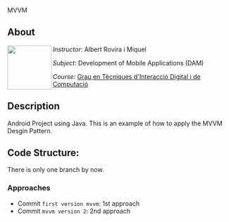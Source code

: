 MVVM

## About

<img align="left" width="100" height="100" src="https://user-images.githubusercontent.com/61190134/76793662-b6b8bd00-67c5-11ea-83b2-efcc9ed462fc.png">

*Instructor*: Albert Rovira i Miquel

*Subject*: Development of Mobile Applications (DAM)

*Course*: [Grau en Tècniques d'Interacció Digital i de Computació](http://www.grauinteraccioicomputacio.udl.cat/ca/index.html)

## Description
Android Project using Java. This is an example of how to apply the MVVM Desgin Pattern.

## Code Structure:

There is only one branch by now.

### Approaches
* Commit `first version mvvm`: 1st approach
* Commit `mvvm version 2`: 2nd approach

